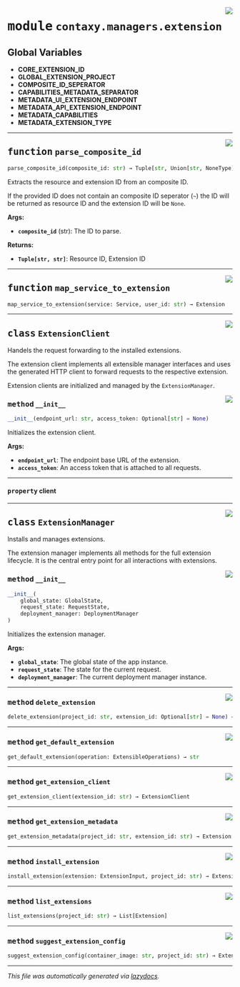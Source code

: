 <!-- markdownlint-disable -->

<a href="https://github.com/ml-tooling/contaxy/blob/main/backend/src/contaxy/managers/extension.py#L0"><img align="right" style="float:right;" src="https://img.shields.io/badge/-source-cccccc?style=flat-square"></a>

# <kbd>module</kbd> `contaxy.managers.extension`




**Global Variables**
---------------
- **CORE_EXTENSION_ID**
- **GLOBAL_EXTENSION_PROJECT**
- **COMPOSITE_ID_SEPERATOR**
- **CAPABILITIES_METADATA_SEPARATOR**
- **METADATA_UI_EXTENSION_ENDPOINT**
- **METADATA_API_EXTENSION_ENDPOINT**
- **METADATA_CAPABILITIES**
- **METADATA_EXTENSION_TYPE**

---

<a href="https://github.com/ml-tooling/contaxy/blob/main/backend/src/contaxy/managers/extension.py#L32"><img align="right" style="float:right;" src="https://img.shields.io/badge/-source-cccccc?style=flat-square"></a>

## <kbd>function</kbd> `parse_composite_id`

```python
parse_composite_id(composite_id: str) → Tuple[str, Union[str, NoneType]]
```

Extracts the resource and extension ID from an composite ID. 

If the provided ID does not contain an composite ID seperator (`~`) the ID will be returned as resource ID and the extension ID will be `None`. 



**Args:**
 
 - <b>`composite_id`</b> (str):  The ID to parse. 



**Returns:**
 
 - <b>`Tuple[str, str]`</b>:  Resource ID, Extension ID 


---

<a href="https://github.com/ml-tooling/contaxy/blob/main/backend/src/contaxy/managers/extension.py#L54"><img align="right" style="float:right;" src="https://img.shields.io/badge/-source-cccccc?style=flat-square"></a>

## <kbd>function</kbd> `map_service_to_extension`

```python
map_service_to_extension(service: Service, user_id: str) → Extension
```






---

<a href="https://github.com/ml-tooling/contaxy/blob/main/backend/src/contaxy/managers/extension.py#L101"><img align="right" style="float:right;" src="https://img.shields.io/badge/-source-cccccc?style=flat-square"></a>

## <kbd>class</kbd> `ExtensionClient`
Handels the request forwarding to the installed extensions. 

The extension client implements all extensible manager interfaces and uses the generated HTTP client to forward requests to the respective extension. 

Extension clients are initialized and managed by the `ExtensionManager`. 

<a href="https://github.com/ml-tooling/contaxy/blob/main/backend/src/contaxy/managers/extension.py#L110"><img align="right" style="float:right;" src="https://img.shields.io/badge/-source-cccccc?style=flat-square"></a>

### <kbd>method</kbd> `__init__`

```python
__init__(endpoint_url: str, access_token: Optional[str] = None)
```

Initializes the extension client. 



**Args:**
 
 - <b>`endpoint_url`</b>:  The endpoint base URL of the extension. 
 - <b>`access_token`</b>:  An access token that is attached to all requests. 


---

#### <kbd>property</kbd> client








---

<a href="https://github.com/ml-tooling/contaxy/blob/main/backend/src/contaxy/managers/extension.py#L124"><img align="right" style="float:right;" src="https://img.shields.io/badge/-source-cccccc?style=flat-square"></a>

## <kbd>class</kbd> `ExtensionManager`
Installs and manages extensions. 

The extension manager implements all methods for the full extension lifecycle. It is the central entry point for all interactions with extensions. 

<a href="https://github.com/ml-tooling/contaxy/blob/main/backend/src/contaxy/managers/extension.py#L131"><img align="right" style="float:right;" src="https://img.shields.io/badge/-source-cccccc?style=flat-square"></a>

### <kbd>method</kbd> `__init__`

```python
__init__(
    global_state: GlobalState,
    request_state: RequestState,
    deployment_manager: DeploymentManager
)
```

Initializes the extension manager. 



**Args:**
 
 - <b>`global_state`</b>:  The global state of the app instance. 
 - <b>`request_state`</b>:  The state for the current request. 
 - <b>`deployment_manager`</b>:  The current deployment manager instance. 




---

<a href="https://github.com/ml-tooling/contaxy/blob/main/backend/src/contaxy/managers/extension.py#L190"><img align="right" style="float:right;" src="https://img.shields.io/badge/-source-cccccc?style=flat-square"></a>

### <kbd>method</kbd> `delete_extension`

```python
delete_extension(project_id: str, extension_id: Optional[str] = None) → None
```





---

<a href="https://github.com/ml-tooling/contaxy/blob/main/backend/src/contaxy/managers/extension.py#L187"><img align="right" style="float:right;" src="https://img.shields.io/badge/-source-cccccc?style=flat-square"></a>

### <kbd>method</kbd> `get_default_extension`

```python
get_default_extension(operation: ExtensibleOperations) → str
```





---

<a href="https://github.com/ml-tooling/contaxy/blob/main/backend/src/contaxy/managers/extension.py#L148"><img align="right" style="float:right;" src="https://img.shields.io/badge/-source-cccccc?style=flat-square"></a>

### <kbd>method</kbd> `get_extension_client`

```python
get_extension_client(extension_id: str) → ExtensionClient
```





---

<a href="https://github.com/ml-tooling/contaxy/blob/main/backend/src/contaxy/managers/extension.py#L195"><img align="right" style="float:right;" src="https://img.shields.io/badge/-source-cccccc?style=flat-square"></a>

### <kbd>method</kbd> `get_extension_metadata`

```python
get_extension_metadata(project_id: str, extension_id: str) → Extension
```





---

<a href="https://github.com/ml-tooling/contaxy/blob/main/backend/src/contaxy/managers/extension.py#L198"><img align="right" style="float:right;" src="https://img.shields.io/badge/-source-cccccc?style=flat-square"></a>

### <kbd>method</kbd> `install_extension`

```python
install_extension(extension: ExtensionInput, project_id: str) → Extension
```





---

<a href="https://github.com/ml-tooling/contaxy/blob/main/backend/src/contaxy/managers/extension.py#L161"><img align="right" style="float:right;" src="https://img.shields.io/badge/-source-cccccc?style=flat-square"></a>

### <kbd>method</kbd> `list_extensions`

```python
list_extensions(project_id: str) → List[Extension]
```





---

<a href="https://github.com/ml-tooling/contaxy/blob/main/backend/src/contaxy/managers/extension.py#L229"><img align="right" style="float:right;" src="https://img.shields.io/badge/-source-cccccc?style=flat-square"></a>

### <kbd>method</kbd> `suggest_extension_config`

```python
suggest_extension_config(container_image: str, project_id: str) → ExtensionInput
```








---

_This file was automatically generated via [lazydocs](https://github.com/ml-tooling/lazydocs)._
